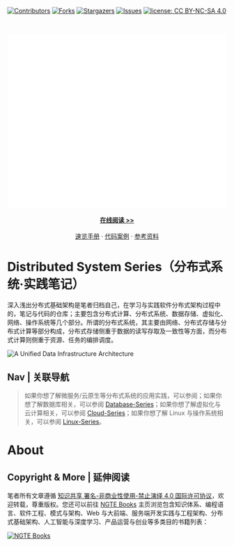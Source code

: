 [![Contributors][contributors-shield]][contributors-url]
[![Forks][forks-shield]][forks-url]
[![Stargazers][stars-shield]][stars-url]
[![Issues][issues-shield]][issues-url]
[![license: CC BY-NC-SA 4.0](https://img.shields.io/badge/license-CC%20BY--NC--SA%204.0-lightgrey.svg)][license-url]

<!-- PROJECT LOGO -->
<br />
<p align="center">
  <a href="https://github.com/wx-chevalier/DistributedSystem-Series">
    <img src="header.svg" alt="Logo" style="width: 100vw;height: 400px" />
  </a>

  <p align="center">
    <a href="https://ng-tech.icu/DistributedSystem-Series"><strong>在线阅读 >> </strong></a>
    <br />
    <br />
    <a href="https://github.com/wx-chevalier/Awesome-CheatSheets">速览手册</a>
    ·
    <a href="./examples">代码案例</a>
    ·
    <a href="https://github.com/wx-chevalier/Awesome-Lists">参考资料</a>

  </p>
</p>

# Distributed System Series（分布式系统·实践笔记）

深入浅出分布式基础架构是笔者归档自己，在学习与实践软件分布式架构过程中的，笔记与代码的仓库；主要包含分布式计算、分布式系统、数据存储、虚拟化、网络、操作系统等几个部分。所谓的分布式系统，其主要由网络、分布式存储与分布式计算等部分构成，分布式存储侧重于数据的读写存取及一致性等方面，而分布式计算则侧重于资源、任务的编排调度。

![A Unified Data Infrastructure Architecture](https://s1.ax1x.com/2020/10/18/0XOno9.png)

## Nav | 关联导航

> 如果你想了解微服务/云原生等分布式系统的应用实践，可以参阅；如果你想了解数据库相关，可以参阅 [Database-Series](https://github.com/wx-chevalier/Database-Series)；如果你想了解虚拟化与云计算相关，可以参阅 [Cloud-Series](https://github.com/wx-chevalier/Cloud-Series)；如果你想了解 Linux 与操作系统相关，可以参阅 [Linux-Series](https://github.com/wx-chevalier/Linux-Series)。

# About

## Copyright & More | 延伸阅读

笔者所有文章遵循 [知识共享 署名-非商业性使用-禁止演绎 4.0 国际许可协议](https://creativecommons.org/licenses/by-nc-nd/4.0/deed.zh)，欢迎转载，尊重版权。您还可以前往 [NGTE Books](https://ng-tech.icu/books/) 主页浏览包含知识体系、编程语言、软件工程、模式与架构、Web 与大前端、服务端开发实践与工程架构、分布式基础架构、人工智能与深度学习、产品运营与创业等多类目的书籍列表：

[![NGTE Books](https://s2.ax1x.com/2020/01/18/19uXtI.png)](https://ng-tech.icu/books/)

<!-- MARKDOWN LINKS & IMAGES -->
<!-- https://www.markdownguide.org/basic-syntax/#reference-style-links -->

[contributors-shield]: https://img.shields.io/github/contributors/wx-chevalier/DistributedSystem-Series.svg?style=flat-square
[contributors-url]: https://github.com/wx-chevalier/DistributedSystem-Series/graphs/contributors
[forks-shield]: https://img.shields.io/github/forks/wx-chevalier/DistributedSystem-Series.svg?style=flat-square
[forks-url]: https://github.com/wx-chevalier/DistributedSystem-Series/network/members
[stars-shield]: https://img.shields.io/github/stars/wx-chevalier/DistributedSystem-Series.svg?style=flat-square
[stars-url]: https://github.com/wx-chevalier/DistributedSystem-Series/stargazers
[issues-shield]: https://img.shields.io/github/issues/wx-chevalier/DistributedSystem-Series.svg?style=flat-square
[issues-url]: https://github.com/wx-chevalier/DistributedSystem-Series/issues
[license-shield]: https://img.shields.io/github/license/wx-chevalier/DistributedSystem-Series.svg?style=flat-square
[license-url]: https://github.com/wx-chevalier/DistributedSystem-Series/blob/master/LICENSE.txt
